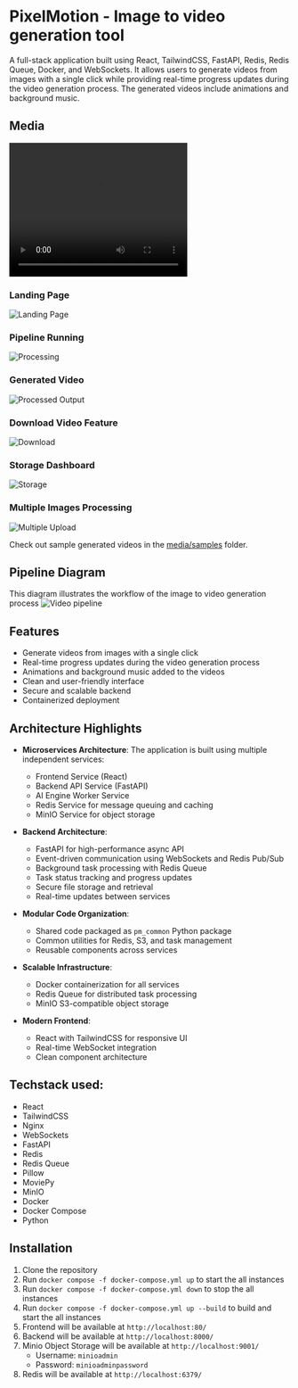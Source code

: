 # PixelMotion - Image to video generation tool
A full-stack application built using React, TailwindCSS, FastAPI, Redis, Redis Queue, Docker, and WebSockets. It allows users to generate videos from images with a single click while providing real-time progress updates during the video generation process. The generated videos include animations and background music.



## Media

<video width="320" height="240" controls>
  <source src="./media/pixelmotion_demo.mp4" type="video/mp4">
</video>

### Landing Page

<img src="./media/pixelmotion-1-landing.JPG" alt="Landing Page"/>

### Pipeline Running
<img src="./media/pixelmotion-2-processing.JPG" alt="Processing"/>

### Generated Video
<img src="./media/pixelmotion-3-processed-output.JPG" alt="Processed Output"/>

### Download Video Feature
<img src="./media/pixelmotion-4-download.JPG" alt="Download"/>

### Storage Dashboard
<img src="./media/pixelmotion-5-storage.JPG" alt="Storage"/>

### Multiple Images Processing
<img src="./media/pixelmotion-6-multiple-upload.JPG" alt="Multiple Upload"/>


Check out sample generated videos in the [media/samples](./media/samples) folder.



## Pipeline Diagram
This diagram illustrates the workflow of the image to video generation process
<img src="./media/image-video-pipeline.JPG" alt="Video pipeline"/>

## Features
- Generate videos from images with a single click
- Real-time progress updates during the video generation process
- Animations and background music added to the videos
- Clean and user-friendly interface
- Secure and scalable backend
- Containerized deployment

## Architecture Highlights
- **Microservices Architecture**: The application is built using multiple independent services:
  - Frontend Service (React)
  - Backend API Service (FastAPI)
  - AI Engine Worker Service
  - Redis Service for message queuing and caching
  - MinIO Service for object storage
  
- **Backend Architecture**:
  - FastAPI for high-performance async API
  - Event-driven communication using WebSockets and Redis Pub/Sub
  - Background task processing with Redis Queue
  - Task status tracking and progress updates
  - Secure file storage and retrieval
  - Real-time updates between services

- **Modular Code Organization**:
  - Shared code packaged as `pm_common` Python package
  - Common utilities for Redis, S3, and task management
  - Reusable components across services

- **Scalable Infrastructure**:
  - Docker containerization for all services
  - Redis Queue for distributed task processing
  - MinIO S3-compatible object storage

- **Modern Frontend**:
  - React with TailwindCSS for responsive UI
  - Real-time WebSocket integration
  - Clean component architecture


## Techstack used: 
- React
- TailwindCSS
- Nginx
- WebSockets
- FastAPI
- Redis
- Redis Queue
- Pillow
- MoviePy
- MinIO
- Docker
- Docker Compose
- Python

## Installation
1. Clone the repository
2. Run `docker compose -f docker-compose.yml up` to start the all instances
3. Run `docker compose -f docker-compose.yml down` to stop the all instances
4. Run `docker compose -f docker-compose.yml up --build` to build and start the all instances
5. Frontend will be available at `http://localhost:80/`
6. Backend will be available at `http://localhost:8000/`
7. Minio Object Storage will be available at `http://localhost:9001/`
   - Username: `minioadmin`
   - Password: `minioadminpassword`
8. Redis will be available at `http://localhost:6379/`
